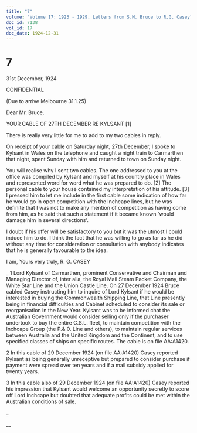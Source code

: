 ```yaml
---
title: "7"
volume: "Volume 17: 1923 - 1929, Letters from S.M. Bruce to R.G. Casey"
doc_id: 7138
vol_id: 17
doc_date: 1924-12-31
---
```


# 7

31st December, 1924

CONFIDENTIAL

(Due to arrive Melbourne 31.1.25)

Dear Mr. Bruce,

YOUR CABLE OF 27TH DECEMBER RE KYLSANT [1]

There is really very little for me to add to my two cables in reply.

On receipt of your cable on Saturday night, 27th December, I spoke to Kylsant in Wales on the telephone and caught a night train to Carmarthen that night, spent Sunday with him and returned to town on Sunday night.

You will realise why I sent two cables. The one addressed to you at the office was compiled by Kylsant and myself at his country place in Wales and represented word for word what he was prepared to do. [2] The personal cable to your house contained my interpretation of his attitude. [3] I pressed him to let me include in the first cable some indication of how far he would go in open competition with the Inchcape lines, but he was definite that I was not to make any mention of competition as having come from him, as he said that such a statement if it became known 'would damage him in several directions'.

I doubt if his offer will be satisfactory to you but it was the utmost I could induce him to do. I think the fact that he was willing to go as far as he did without any time for consideration or consultation with anybody indicates that he is generally favourable to the idea.

I am, Yours very truly, R. G. CASEY 

_ 1 Lord Kylsant of Carmarthen, prominent Conservative and Chairman and Managing Director of, inter alia, the Royal Mail Steam Packet Company, the White Star Line and the Union Castle Line. On 27 December 1924 Bruce cabled Casey instructing him to inquire of Lord Kylsant if he would be interested in buying the Commonwealth Shipping Line, that Line presently being in financial difficulties and Cabinet scheduled to consider its sale or reorganisation in the New Year. Kylsant was to be informed chat the Australian Government would consider selling only if the purchaser undertook to buy the entire C.S.L. fleet, to maintain competition with the Inchcape Group (the P.&amp; 0\. Line and others), to maintain regular services between Australia and the United Kingdom and the Continent, and to use specified classes of ships on specific routes. The cable is on file AA:A1420.

2 In this cable of 29 December 1924 (on file AA:A1420) Casey reported Kylsant as being generally unreceptive but prepared to consider purchase if payment were spread over ten years and if a mail subsidy applied for twenty years.

3 In this cable also of 29 December 1924 (on file AA:A1420) Casey reported his impression that Kylsant would welcome an opportunity secretly to score off Lord Inchcape but doubted that adequate profits could be met within the Australian conditions of sale.

_

__
